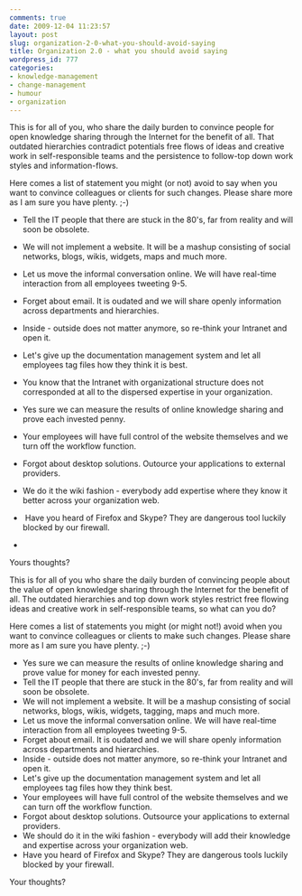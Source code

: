 ```yaml
---
comments: true
date: 2009-12-04 11:23:57
layout: post
slug: organization-2-0-what-you-should-avoid-saying
title: Organization 2.0 - what you should avoid saying
wordpress_id: 777
categories:
- knowledge-management
- change-management
- humour
- organization
---
```


This is for all of you, who share the daily burden to convince people for open knowledge sharing through the Internet for the benefit of all. That outdated hierarchies contradict potentials free flows of ideas and creative work in self-responsible teams and the persistence to follow-top down work styles and information-flows.




Here comes a list of statement you might (or not) avoid to say when you want to convince colleagues or clients for such changes. Please share more as I am sure you have plenty. ;-)




* Tell the IT people that there are stuck in the 80's, far from reality and will soon be obsolete.
* We will not implement a website. It will be a mashup consisting of social networks, blogs, wikis, widgets, maps and much more.
* Let us move the informal conversation online. We will have real-time interaction from all employees tweeting 9-5.
* Forget about email. It is oudated and we will share openly information across departments and hierarchies.
* Inside - outside does not matter anymore, so re-think your Intranet and open it.
* Let's give up the documentation management system and let all employees tag files how they think it is best.
* You know that the Intranet with organizational structure does not corresponded at all to the dispersed expertise in your organization.
* Yes sure we can measure the results of online knowledge sharing and prove each invested penny.
* Your employees will have full control of the website themselves and we turn off the workflow function.
* Forgot about desktop solutions. Outource your applications to external providers.
* We do it the wiki fashion - everybody add expertise where they know it better across your organization web.
*  Have you heard of Firefox and Skype? They are dangerous tool luckily blocked by our firewall.




*




Yours thoughts?


This is for all of you who share the daily burden of convincing people about the value of open knowledge sharing through the Internet for the benefit of all. The outdated hierarchies and top down work styles restrict free flowing ideas and creative work in self-responsible teams, so what can you do?

Here comes a list of statements you might (or might not!) avoid when you want to convince colleagues or clients to make such changes. Please share more as I am sure you have plenty. ;-)




  * Yes sure we can measure the results of online knowledge sharing and prove value for money for each invested penny.
  * Tell the IT people that there are stuck in the 80's, far from reality and will soon be obsolete.
  * We will not implement a website. It will be a mashup consisting of social networks, blogs, wikis, widgets, tagging, maps and much more.
  * Let us move the informal conversation online. We will have real-time interaction from all employees tweeting 9-5.
  * Forget about email. It is oudated and we will share openly information across departments and hierarchies.
  * Inside - outside does not matter anymore, so re-think your Intranet and open it.
  * Let's give up the documentation management system and let all employees tag files how they think best.
  * Your employees will have full control of the website themselves and we can turn off the workflow function.
  * Forgot about desktop solutions. Outsource your applications to external providers.
  * We should do it in the wiki fashion - everybody will add their knowledge and expertise across your organization web.
  * Have you heard of Firefox and Skype? They are dangerous tools luckily blocked by your firewall.


Your thoughts?
